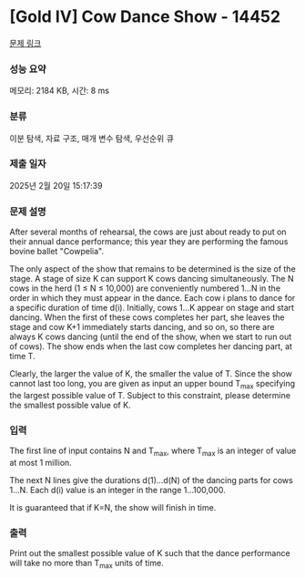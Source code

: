 # [Gold IV] Cow Dance Show - 14452 

[문제 링크](https://www.acmicpc.net/problem/14452) 

### 성능 요약

메모리: 2184 KB, 시간: 8 ms

### 분류

이분 탐색, 자료 구조, 매개 변수 탐색, 우선순위 큐

### 제출 일자

2025년 2월 20일 15:17:39

### 문제 설명

<p>After several months of rehearsal, the cows are just about ready to put on their annual dance performance; this year they are performing the famous bovine ballet "Cowpelia".</p>

<p>The only aspect of the show that remains to be determined is the size of the stage. A stage of size K can support K cows dancing simultaneously. The N cows in the herd (1 ≤ N ≤ 10,000) are conveniently numbered 1…N in the order in which they must appear in the dance. Each cow i plans to dance for a specific duration of time d(i). Initially, cows 1…K appear on stage and start dancing. When the first of these cows completes her part, she leaves the stage and cow K+1 immediately starts dancing, and so on, so there are always K cows dancing (until the end of the show, when we start to run out of cows). The show ends when the last cow completes her dancing part, at time T.</p>

<p>Clearly, the larger the value of K, the smaller the value of T. Since the show cannot last too long, you are given as input an upper bound T<sub>max</sub> specifying the largest possible value of T. Subject to this constraint, please determine the smallest possible value of K.</p>

### 입력 

 <p>The first line of input contains N and T<sub>max</sub>, where T<sub>max</sub> is an integer of value at most 1 million.</p>

<p>The next N lines give the durations d(1)…d(N) of the dancing parts for cows 1…N. Each d(i) value is an integer in the range 1…100,000.</p>

<p>It is guaranteed that if K=N, the show will finish in time.</p>

<p> </p>

### 출력 

 <p>Print out the smallest possible value of K such that the dance performance will take no more than T<sub>max</sub> units of time.</p>


